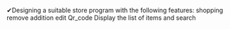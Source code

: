 ✔Designing a suitable store program with the following features:
shopping
remove
addition
edit
Qr_code
Display the list of items
and search
